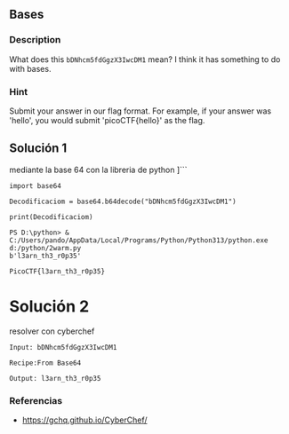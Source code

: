 ## Bases

### Description 
What does this `bDNhcm5fdGgzX3IwcDM1` mean? I think it has something to do with bases.

### Hint
Submit your answer in our flag format. For example, if your answer was 'hello', you would submit 'picoCTF{hello}' as the flag.

## Solución 1
mediante la base 64 con la libreria de python
]```
```
import base64

Decodificaciom = base64.b64decode("bDNhcm5fdGgzX3IwcDM1")

print(Decodificaciom)

PS D:\python> & C:/Users/pando/AppData/Local/Programs/Python/Python313/python.exe d:/python/2warm.py
b'l3arn_th3_r0p35'

PicoCTF{l3arn_th3_r0p35}
```

# Solución 2
resolver con cyberchef
```
Input: bDNhcm5fdGgzX3IwcDM1

Recipe:From Base64

Output: l3arn_th3_r0p35
```


### Referencias
- https://gchq.github.io/CyberChef/
